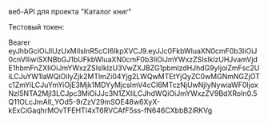 веб-API для проекта "Каталог книг"

Тестовый токен:

Bearer eyJhbGciOiJIUzUxMiIsInR5cCI6IkpXVCJ9.eyJJc0FkbWluaXN0cmF0b3IiOiJ0cnVlIiwiSXNBbGJ1bUFkbWluaXN0cmF0b3IiOiJmYWxzZSIsIklzUHJvamVjdE1hbmFnZXIiOiJmYWxzZSIsIklzU3VwZXJBZG1pbmlzdHJhdG9yIjoiZmFsc2UiLCJuYW1laWQiOiIyZjk2MTlmZi04Yjg2LWQwMTEtYjQyZC0wMGNmNGZjOTc1ZmYiLCJuYmYiOjE3Mjk1MDYyMjcsImV4cCI6MTczNjUwNjIyNywiaWF0IjoxNzI5NTA2MjI3LCJpc3MiOiJJc3N1ZXIiLCJhdWQiOiJmYWxzZV9BdXRoIn0.5Q11OLcJmAIl_YOd5-9rZzV29mSOE48w6XyX-kExCiGaqhrMOvTFEHTI4xT6RVCAfF5ss-fN646CXbbB2iRKVg
